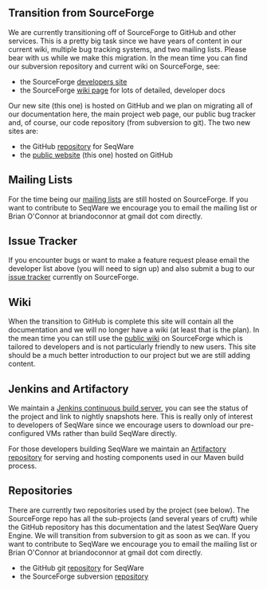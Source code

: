 Transition from SourceForge
-------------

We are currently transitioning off of SourceForge to GitHub and other services.  This is a pretty big task since we have years of content in our current wiki, multiple bug tracking systems, and two mailing lists. Please bear with us while we make this migration.  In the mean time you can find our subversion repository and current wiki on SourceForge, see:

* the SourceForge [developers site](http://sourceforge.net/projects/seqware/)
* the SourceForge [wiki page](http://sourceforge.net/projects/seqware/) for lots of detailed, developer docs

Our new site (this one) is hosted on GitHub and we plan on migrating all of our documentation here, the main project web page, our public bug tracker and, of course, our code repository (from subversion to git).  The two new sites are:

* the GitHub [repository](https://github.com/SeqWare/seqware) for SeqWare
* the [public website](http://seqware.github.com) (this one) hosted on GitHub

Mailing Lists
-------------

For the time being our [mailing lists](http://sourceforge.net/mail/?group_id=239239) are still hosted on SourceForge. If you want to contribute to SeqWare we encourage you to email the mailing list or Brian O'Connor at briandoconnor at gmail dot com directly.

Issue Tracker
-------------

If you encounter bugs or want to make a feature request please email the developer list above (you will need to sign up) and also submit a bug to our [issue tracker](http://sourceforge.net/tracker/?group_id=239239) currently on SourceForge.

Wiki
----

When the transition to GitHub is complete this site will contain all the documentation and we will no longer have a wiki (at least that is the plan).  In the mean time you can still use the [public wiki](http://seqware.sf.net/) on SourceForge which is tailored to developers and is not particularly friendly to new users.  This site should be a much better introduction to our project but we are still adding content.

Jenkins and Artifactory
-----------------------

We maintain a [Jenkins continuous build server](http://jenkins.res.oicr.on.ca/job/seqware/), you can see the status of the project and link to nightly snapshots here. This is really only of interest to developers of SeqWare since we encourage users to download our pre-configured VMs rather than build SeqWare directly.

For those developers building SeqWare we maintain an [Artifactory repository](http://seqwaremaven.oicr.on.ca/artifactory/) for serving and hosting components used in our Maven build process.

Repositories
------------

There are currently two repositories used by the project (see below). The SourceForge repo has all the sub-projects (and several years of cruft)  while the GitHub repository has this documentation and the latest SeqWare Query Engine. We will transition from subversion to git as soon as we can.  If you want to contribute to SeqWare we encourage you to email the mailing list or Brian O'Connor at briandoconnor at gmail dot com directly.

* the GitHub git [repository](https://github.com/SeqWare/seqware) for SeqWare
* the SourceForge subversion [repository](http://sourceforge.net/projects/seqware/develop)

